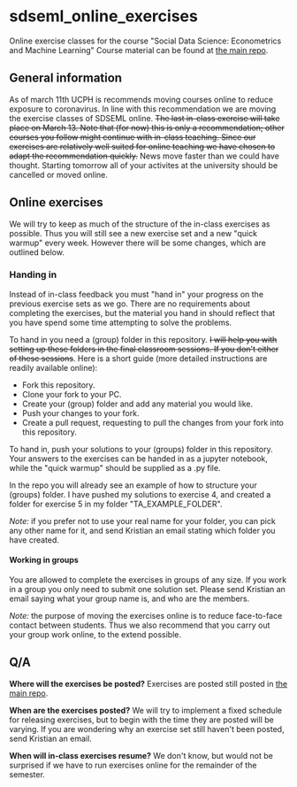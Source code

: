 # sdseml_online_exercises
Online exercise classes for the course "Social Data Science: Econometrics and Machine Learning"
Course material can be found at [the main repo](https://github.com/abjer/sds_eml_2020/).

## General information
As of march 11th UCPH is recommends moving courses online to reduce exposure to coronavirus. In line with this recommendation we are moving the exercise classes of SDSEML online. ~~The last in-class exercise will take place on March 13. Note that (for now) this is only a recommendation; other courses you follow might continue with in-class teaching. Since our exercises are relatively well suited for online teaching we have chosen to adapt the recommendation quickly.~~ News move faster than we could have thought. Starting tomorrow all of your activites at the university should be cancelled or moved online.

## Online exercises
We will try to keep as much of the structure of the in-class exercises as possible. Thus you will still see a new exercise set and a new "quick warmup" every week. However there will be some changes, which are outlined below.

### Handing in
Instead of in-class feedback you must "hand in" your progress on the previous exercise sets as we go. There are no requirements about completing the exercises, but the material you hand in should reflect that you have spend some time attempting to solve the problems. 

To hand in you need a (group) folder in this repository. ~~I will help you with setting up these folders in the final classroom sessions. If you don't either of these sessions~~. Here is a short guide (more detailed instructions are readily available online):
  * Fork this repository.
  * Clone your fork to your PC.
  * Create your (group) folder and add any material you would like.
  * Push your changes to your fork.
  * Create a pull request, requesting to pull the changes from your fork into this repository.
 
To hand in, push your solutions to your (groups) folder in this repository. Your answers to the exercises can be handed in as a jupyter notebook, while the "quick warmup" should be supplied as a .py file. 

In the repo you will already see an example of how to structure your (groups) folder. I have pushed my solutions to exercise 4, and created a folder for exercise 5 in my folder "TA_EXAMPLE_FOLDER".

_Note:_ if you prefer not to use your real name for your folder, you can pick any other name for it, and send Kristian an email stating which folder you have created.

#### Working in groups
You are allowed to complete the exercises in groups of any size. If you work in a group you only need to submit one solution set. Please send Kristian an email saying what your group name is, and who are the members.

_Note:_ the purpose of moving the exercises online is to reduce face-to-face contact between students. Thus we also recommend that you carry out your group work online, to the extend possible.


## Q/A
**Where will the exercises be posted?**
Exercises are posted still posted in [the main repo](https://github.com/abjer/sds_eml_2020/). 

**When are the exercises posted?**
We will try to implement a fixed schedule for releasing exercises, but to begin with the time they are posted will be varying. If you are wondering why an exercise set still haven't been posted, send Kristian an email.

**When will in-class exercises resume?** We don't know, but would not be surprised if we have to run exercises online for the remainder of the semester.


